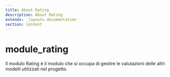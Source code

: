 ```yaml
---
title: About Rating
description: About Rating
extends: _layouts.documentation
section: content
---
```


# module_rating

Il modulo Rating è il modulo che si occupa di gestire le valutazioni delle altri modelli utilizzati nel progetto.